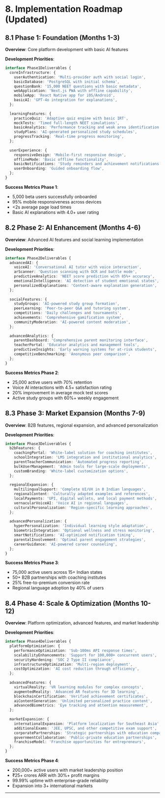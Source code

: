 # 8. Implementation Roadmap (Updated)

## 8.1 Phase 1: Foundation (Months 1-3)

**Overview**: Core platform development with basic AI features

**Development Priorities**:
```typescript
interface Phase1Deliverables {
  coreInfrastructure: {
    userAuthentication: 'Multi-provider auth with social login',
    basicDatabase: 'PostgreSQL with initial schema',
    questionBank: '15,000 NEET questions with basic metadata',
    webApplication: 'Next.js PWA with offline capability',
    mobileApp: 'React Native app for iOS/Android',
    basicAI: 'GPT-4o integration for explanations',
  };
  
  learningFeatures: {
    practiceQuiz: 'Adaptive quiz engine with basic IRT',
    mockTests: 'Timed full-length NEET simulations',
    basicAnalytics: 'Performance tracking and weak area identification',
    studyPlans: 'AI-generated personalized study schedules',
    progressTracking: 'Real-time progress monitoring',
  };
  
  userExperience: {
    responsiveDesign: 'Mobile-first responsive design',
    offlineMode: 'Basic offline functionality',
    basicNotifications: 'Study reminders and achievement notifications',
    userOnboarding: 'Guided onboarding flow',
  };
}
```

**Success Metrics Phase 1**:
- 5,000 beta users successfully onboarded
- 95% mobile responsiveness across devices
- <2s average page load times
- Basic AI explanations with 4.0+ user rating

## 8.2 Phase 2: AI Enhancement (Months 4-6)

**Overview**: Advanced AI features and social learning implementation

**Development Priorities**:
```typescript
interface Phase2Deliverables {
  advancedAI: {
    voiceAI: 'Conversational AI tutor with voice interaction',
    arScanner: 'Question scanning with OCR and battle mode',
    predictiveAnalytics: 'NEET score prediction with 85%+ accuracy',
    emotionalIntelligence: 'AI detection of student emotional states',
    personalizedExplanations: 'Context-aware explanation generation',
  };
  
  socialFeatures: {
    studyGroups: 'AI-powered study group formation',
    peerLearning: 'Peer-to-peer Q&A and tutoring system',
    competitions: 'Daily challenges and tournaments',
    achievements: 'Comprehensive gamification system',
    communityModeration: 'AI-powered content moderation',
  };
  
  advancedAnalytics: {
    parentDashboard: 'Comprehensive parent monitoring interface',
    teacherPortal: 'Educator analytics and management tools',
    predictiveInsights: 'Early warning systems for at-risk students',
    competitiveBenchmarking: 'Anonymous peer comparison',
  };
}
```

**Success Metrics Phase 2**:
- 25,000 active users with 70% retention
- Voice AI interactions with 4.5+ satisfaction rating
- 20% improvement in average mock test scores
- Active study groups with 60%+ weekly engagement

## 8.3 Phase 3: Market Expansion (Months 7-9)

**Overview**: B2B features, regional expansion, and advanced personalization

**Development Priorities**:
```typescript
interface Phase3Deliverables {
  b2bFeatures: {
    coachingPortal: 'White-label solution for coaching institutes',
    schoolIntegration: 'LMS integration and institutional analytics',
    parentTeacherCommunication: 'Automated progress reporting',
    bulkUserManagement: 'Admin tools for large-scale deployments',
    customBranding: 'White-label customization options',
  };
  
  regionalExpansion: {
    multilingualSupport: 'Complete UI/UX in 8 Indian languages',
    regionalContent: 'Culturally adapted examples and references',
    localPayments: 'UPI, digital wallets, and local payment methods',
    vernacularVoiceAI: 'Voice AI in regional languages',
    culturalPersonalization: 'Region-specific learning approaches',
  };
  
  advancedPersonalization: {
    hyperPersonalization: 'Individual learning style adaptation',
    biometricIntegration: 'Optional wellness and stress monitoring',
    smartNotifications: 'AI-optimized notification timing',
    parentalInvolvement: 'Optimal parent engagement strategies',
    careerGuidance: 'AI-powered career counseling',
  };
}
```

**Success Metrics Phase 3**:
- 75,000 active users across 15+ Indian states
- 50+ B2B partnerships with coaching institutes
- 25% free-to-premium conversion rate
- Regional language adoption by 40% of users

## 8.4 Phase 4: Scale & Optimization (Months 10-12)

**Overview**: Platform optimization, advanced features, and market leadership

**Development Priorities**:
```typescript
interface Phase4Deliverables {
  platformOptimization: {
    performanceOptimization: 'Sub-100ms API response times',
    scalabilityEnhancements: 'Support for 100,000+ concurrent users',
    securityHardening: 'SOC 2 Type II compliance',
    infrastructureOptimization: 'Multi-region deployment',
    costOptimization: 'AI cost reduction through efficiency',
  };
  
  advancedFeatures: {
    virtualReality: 'VR learning modules for complex concepts',
    augmentedReality: 'Advanced AR features for 3D learning',
    blockchainCertification: 'Verified achievement certificates',
    aiContentGeneration: 'Unlimited personalized practice content',
    advancedBiometrics: 'Eye tracking and attention measurement',
  };
  
  marketExpansion: {
    internationalExpansion: 'Platform localization for Southeast Asia',
    additionalExams: 'JEE, UPSC, and other competitive exam support',
    corporatePartnerships: 'Strategic partnerships with education companies',
    governmentCollaboration: 'Public-private education partnerships',
    franchiseModel: 'Franchise opportunities for entrepreneurs',
  };
}
```

**Success Metrics Phase 4**:
- 200,000+ active users with market leadership position
- ₹25+ crores ARR with 30%+ profit margins
- 99.99% uptime with enterprise-grade reliability
- Expansion into 3+ international markets

***
